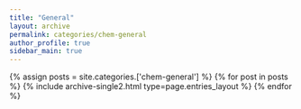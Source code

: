 ```yaml
---
title: "General"
layout: archive
permalink: categories/chem-general
author_profile: true
sidebar_main: true
---
```



{% assign posts = site.categories.['chem-general'] %}
{% for post in posts %} {% include archive-single2.html type=page.entries_layout %} {% endfor %}